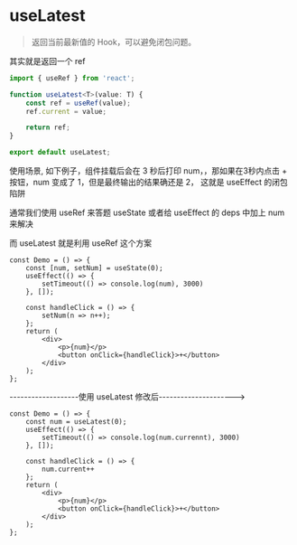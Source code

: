 # useLatest

> 返回当前最新值的 Hook，可以避免闭包问题。

其实就是返回一个 ref

```ts
import { useRef } from 'react';

function useLatest<T>(value: T) {
	const ref = useRef(value);
	ref.current = value;

	return ref;
}

export default useLatest;
```

使用场景, 如下例子，组件挂载后会在 3 秒后打印 num，，那如果在3秒内点击 + 按钮，num 变成了 1，但是最终输出的结果确还是 2，
这就是 useEffect 的闭包陷阱

通常我们使用 useRef 来答题 useState 或者给 useEffect 的 deps 中加上 num 来解决

而 useLatest 就是利用 useRef 这个方案


```tsx
const Demo = () => {
	const [num, setNum] = useState(0);
	useEffect(() => {
		setTimeout(() => console.log(num), 3000)
	}, []);

	const handleClick = () => {
		setNum(n => n++);
	};
	return (
		<div>
			<p>{num}</p>
			<button onClick={handleClick}>+</button>
		</div>
	);
};
```

-------------------使用 useLatest 修改后--------------------->

```tsx
const Demo = () => {
	const num = useLatest(0);
	useEffect(() => {
		setTimeout(() => console.log(num.currennt), 3000)
	}, []);

	const handleClick = () => {
		num.current++
	};
	return (
		<div>
			<p>{num}</p>
			<button onClick={handleClick}>+</button>
		</div>
	);
};
```


